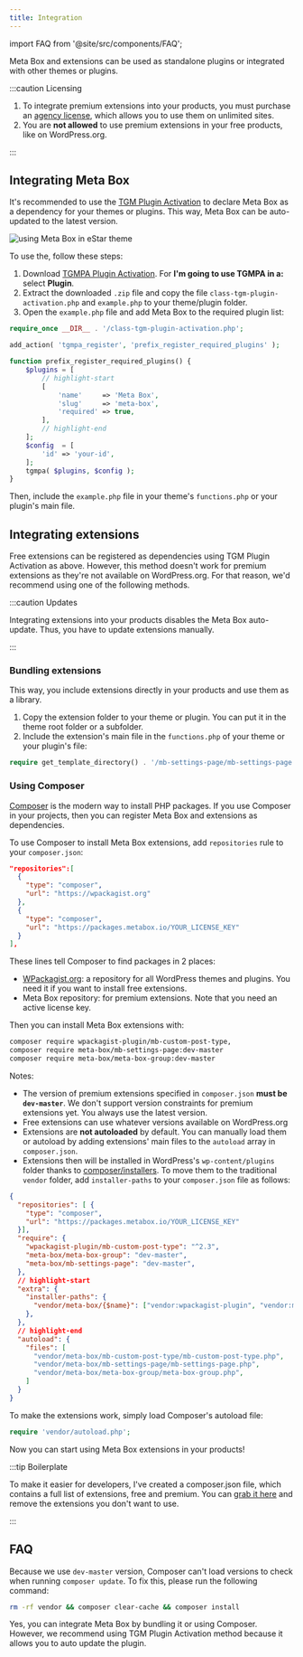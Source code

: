 ```yaml
---
title: Integration
---
```


import FAQ from '@site/src/components/FAQ';

Meta Box and extensions can be used as standalone plugins or integrated with other themes or plugins.

:::caution Licensing

1. To integrate premium extensions into your products, you must purchase an [agency license](https://metabox.io/pricing/), which allows you to use them on unlimited sites.
2. You are **not allowed** to use premium extensions in your free products, like on WordPress.org.

:::

## Integrating Meta Box

It's recommended to use the [TGM Plugin Activation](http://tgmpluginactivation.com) to declare Meta Box as a dependency for your themes or plugins. This way, Meta Box can be auto-updated to the latest version.

![using Meta Box in eStar theme](https://i.imgur.com/dS3a6pe.png)

To use the, follow these steps:

1. Download [TGMPA Plugin Activation](http://tgmpluginactivation.com/download/). For **I'm going to use TGMPA in a:** select **Plugin**.
1. Extract the downloaded `.zip` file and copy the file `class-tgm-plugin-activation.php` and `example.php` to your theme/plugin folder.
1. Open the `example.php` file and add Meta Box to the required plugin list:

```php
require_once __DIR__ . '/class-tgm-plugin-activation.php';

add_action( 'tgmpa_register', 'prefix_register_required_plugins' );

function prefix_register_required_plugins() {
    $plugins = [
        // highlight-start
        [
            'name'     => 'Meta Box',
            'slug'     => 'meta-box',
            'required' => true,
        ],
        // highlight-end
    ];
    $config  = [
        'id' => 'your-id',
    ];
    tgmpa( $plugins, $config );
}
```

Then, include the `example.php` file in your theme's `functions.php` or your plugin's main file.

## Integrating extensions

Free extensions can be registered as dependencies using TGM Plugin Activation as above. However, this method doesn't work for premium extensions as they're not available on WordPress.org. For that reason, we'd recommend using one of the following methods.

:::caution Updates

Integrating extensions into your products disables the Meta Box auto-update. Thus, you have to update extensions manually.

:::

### Bundling extensions

This way, you include extensions directly in your products and use them as a library.

1. Copy the extension folder to your theme or plugin. You can put it in the theme root folder or a subfolder.
1. Include the extension's main file in the `functions.php` of your theme or your plugin's file:

```php
require get_template_directory() . '/mb-settings-page/mb-settings-page.php';
```

### Using Composer

[Composer](https://getcomposer.org/) is the modern way to install PHP packages. If you use Composer in your projects, then you can register Meta Box and extensions as dependencies.

To use Composer to install Meta Box extensions, add `repositories` rule to your `composer.json`:

```json
"repositories":[
  {
    "type": "composer",
    "url": "https://wpackagist.org"
  },
  {
    "type": "composer",
    "url": "https://packages.metabox.io/YOUR_LICENSE_KEY"
  }
],
```

These lines tell Composer to find packages in 2 places:

- [WPackagist.org](https://wpackagist.org): a repository for all WordPress themes and plugins. You need it if you want to install free extensions.
- Meta Box repository: for premium extensions. Note that you need an active license key.

Then you can install Meta Box extensions with:

```bash
composer require wpackagist-plugin/mb-custom-post-type,
composer require meta-box/mb-settings-page:dev-master
composer require meta-box/meta-box-group:dev-master
```

Notes:

- The version of premium extensions specified in `composer.json` **must be `dev-master`**. We don't support version constraints for premium extensions yet. You always use the latest version.
- Free extensions can use whatever versions available on WordPress.org
- Extensions are **not autoloaded** by default. You can manually load them or autoload by adding extensions' main files to the `autoload` array in `composer.json`.
- Extensions then will be installed in WordPress's `wp-content/plugins` folder thanks to [composer/installers](https://github.com/composer/installers). To move them to the traditional `vendor` folder, add `installer-paths` to your `composer.json` file as follows:

```json
{
  "repositories": [ {
    "type": "composer",
    "url": "https://packages.metabox.io/YOUR_LICENSE_KEY"
  }],
  "require": {
    "wpackagist-plugin/mb-custom-post-type": "^2.3",
    "meta-box/meta-box-group": "dev-master",
    "meta-box/mb-settings-page": "dev-master",
  },
  // highlight-start
  "extra": {
    "installer-paths": {
      "vendor/meta-box/{$name}": ["vendor:wpackagist-plugin", "vendor:meta-box"]
    },
  },
  // highlight-end
  "autoload": {
    "files": [
      "vendor/meta-box/mb-custom-post-type/mb-custom-post-type.php",
      "vendor/meta-box/mb-settings-page/mb-settings-page.php",
      "vendor/meta-box/meta-box-group/meta-box-group.php",
    ]
  }
}
```

To make the extensions work, simply load Composer's autoload file:

```php
require 'vendor/autoload.php';
```

Now you can start using Meta Box extensions in your products!

:::tip Boilerplate

To make it easier for developers, I've created a composer.json file, which contains a full list of extensions, free and premium. You can [grab it here](https://github.com/wpmetabox/library/blob/master/composer/composer.json) and remove the extensions you don't want to use.

:::

## FAQ

<FAQ question="Why can't I update with Composer?">

Because we use `dev-master` version, Composer can't load versions to check when running `composer update`. To fix this, please run the following command:

```bash
rm -rf vendor && composer clear-cache && composer install
```

</FAQ>

<FAQ question="Can I install Meta Box with Composer?">

Yes, you can integrate Meta Box by bundling it or using Composer. However, we recommend using TGM Plugin Activation method because it allows you to auto update the plugin.

</FAQ>